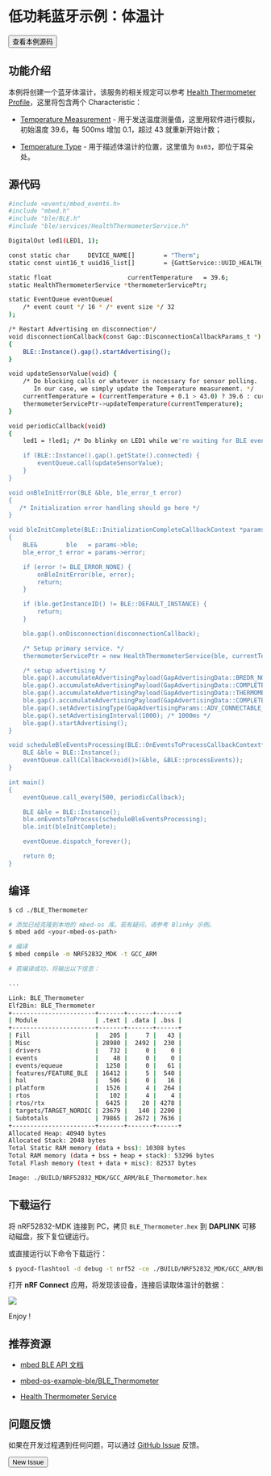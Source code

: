 # 低功耗蓝牙示例：体温计

<a href="https://github.com/makerdiary/mbed-os-example-ble/tree/master/BLE_Thermometer"><button data-md-color-primary="indigo">查看本例源码</button></a>

## 功能介绍

本例将创建一个蓝牙体温计，该服务的相关规定可以参考 [Health Thermometer Profile](https://www.bluetooth.com/specifications/gatt/viewer?attributeXmlFile=org.bluetooth.service.health_thermometer.xml&u=org.bluetooth.service.health_thermometer.xml)，这里将包含两个 Characteristic：

* [Temperature Measurement](https://www.bluetooth.com/specifications/gatt/viewer?attributeXmlFile=org.bluetooth.characteristic.temperature_measurement.xml) - 用于发送温度测量值，这里用软件进行模拟，初始温度 39.6，每 500ms 增加 0.1，超过 43 就重新开始计数；

* [Temperature Type](https://www.bluetooth.com/specifications/gatt/viewer?attributeXmlFile=org.bluetooth.characteristic.temperature_type.xml) - 用于描述体温计的位置，这里值为 `0x03`，即位于耳朵处。


## 源代码

``` sh
#include <events/mbed_events.h>
#include "mbed.h"
#include "ble/BLE.h"
#include "ble/services/HealthThermometerService.h"

DigitalOut led1(LED1, 1);

const static char     DEVICE_NAME[]        = "Therm";
static const uint16_t uuid16_list[]        = {GattService::UUID_HEALTH_THERMOMETER_SERVICE};

static float                     currentTemperature   = 39.6;
static HealthThermometerService *thermometerServicePtr;

static EventQueue eventQueue(
    /* event count */ 16 * /* event size */ 32
);

/* Restart Advertising on disconnection*/
void disconnectionCallback(const Gap::DisconnectionCallbackParams_t *)
{
    BLE::Instance().gap().startAdvertising();
}

void updateSensorValue(void) {
    /* Do blocking calls or whatever is necessary for sensor polling.
       In our case, we simply update the Temperature measurement. */
    currentTemperature = (currentTemperature + 0.1 > 43.0) ? 39.6 : currentTemperature + 0.1;
    thermometerServicePtr->updateTemperature(currentTemperature);
}

void periodicCallback(void)
{
    led1 = !led1; /* Do blinky on LED1 while we're waiting for BLE events */

    if (BLE::Instance().gap().getState().connected) {
        eventQueue.call(updateSensorValue);
    }
}

void onBleInitError(BLE &ble, ble_error_t error)
{
   /* Initialization error handling should go here */
}

void bleInitComplete(BLE::InitializationCompleteCallbackContext *params)
{
    BLE&        ble   = params->ble;
    ble_error_t error = params->error;

    if (error != BLE_ERROR_NONE) {
        onBleInitError(ble, error);
        return;
    }

    if (ble.getInstanceID() != BLE::DEFAULT_INSTANCE) {
        return;
    }

    ble.gap().onDisconnection(disconnectionCallback);

    /* Setup primary service. */
    thermometerServicePtr = new HealthThermometerService(ble, currentTemperature, HealthThermometerService::LOCATION_EAR);

    /* setup advertising */
    ble.gap().accumulateAdvertisingPayload(GapAdvertisingData::BREDR_NOT_SUPPORTED | GapAdvertisingData::LE_GENERAL_DISCOVERABLE);
    ble.gap().accumulateAdvertisingPayload(GapAdvertisingData::COMPLETE_LIST_16BIT_SERVICE_IDS, (uint8_t *)uuid16_list, sizeof(uuid16_list));
    ble.gap().accumulateAdvertisingPayload(GapAdvertisingData::THERMOMETER_EAR);
    ble.gap().accumulateAdvertisingPayload(GapAdvertisingData::COMPLETE_LOCAL_NAME, (uint8_t *)DEVICE_NAME, sizeof(DEVICE_NAME));
    ble.gap().setAdvertisingType(GapAdvertisingParams::ADV_CONNECTABLE_UNDIRECTED);
    ble.gap().setAdvertisingInterval(1000); /* 1000ms */
    ble.gap().startAdvertising();
}

void scheduleBleEventsProcessing(BLE::OnEventsToProcessCallbackContext* context) {
    BLE &ble = BLE::Instance();
    eventQueue.call(Callback<void()>(&ble, &BLE::processEvents));
}

int main()
{
    eventQueue.call_every(500, periodicCallback);

    BLE &ble = BLE::Instance();
    ble.onEventsToProcess(scheduleBleEventsProcessing);
    ble.init(bleInitComplete);

    eventQueue.dispatch_forever();

    return 0;
}

```


## 编译

``` sh
$ cd ./BLE_Thermometer

# 添加已经克隆到本地的 mbed-os 库。若有疑问，请参考 Blinky 示例。
$ mbed add <your-mbed-os-path>

# 编译
$ mbed compile -m NRF52832_MDK -t GCC_ARM

# 若编译成功，将输出以下信息：

...

Link: BLE_Thermometer
Elf2Bin: BLE_Thermometer
+-----------------------+-------+-------+------+
| Module                | .text | .data | .bss |
+-----------------------+-------+-------+------+
| Fill                  |   205 |     7 |   43 |
| Misc                  | 28980 |  2492 |  230 |
| drivers               |   732 |     0 |    0 |
| events                |    48 |     0 |    0 |
| events/equeue         |  1250 |     0 |   61 |
| features/FEATURE_BLE  | 16412 |     5 |  540 |
| hal                   |   506 |     0 |   16 |
| platform              |  1526 |     4 |  264 |
| rtos                  |   102 |     4 |    4 |
| rtos/rtx              |  6425 |    20 | 4278 |
| targets/TARGET_NORDIC | 23679 |   140 | 2200 |
| Subtotals             | 79865 |  2672 | 7636 |
+-----------------------+-------+-------+------+
Allocated Heap: 40940 bytes
Allocated Stack: 2048 bytes
Total Static RAM memory (data + bss): 10308 bytes
Total RAM memory (data + bss + heap + stack): 53296 bytes
Total Flash memory (text + data + misc): 82537 bytes

Image: ./BUILD/NRF52832_MDK/GCC_ARM/BLE_Thermometer.hex

```

## 下载运行

将 nRF52832-MDK 连接到 PC，拷贝 `BLE_Thermometer.hex` 到 **DAPLINK** 可移动磁盘，按下复位键运行。

或直接运行以下命令下载运行：

``` sh
$ pyocd-flashtool -d debug -t nrf52 -ce ./BUILD/NRF52832_MDK/GCC_ARM/BLE_Thermometer.hex

```
打开 **nRF Connect** 应用，将发现该设备，连接后读取体温计的数据：

![](https://img.makerdiary.co/wiki/nrf52832mdk/mbed-ble-thermmeter.png)

Enjoy !

## 推荐资源

* [mbed BLE API 文档](https://docs.mbed.com/docs/mbed-os-api-reference/en/latest/APIs/communication/ble/)

* [mbed-os-example-ble/BLE_Thermometer](https://github.com/makerdiary/mbed-os-example-ble/tree/master/BLE_Thermometer)

* [Health Thermometer Service](https://www.bluetooth.com/zh-cn/specifications/gatt/viewer?attributeXmlFile=org.bluetooth.service.health_thermometer.xml)

## 问题反馈

如果在开发过程遇到任何问题，可以通过 [GitHub Issue](https://github.com/makerdiary/nrf52832-mdk/issues) 反馈。

<a href="https://github.com/makerdiary/nrf52832-mdk/issues/new"><button data-md-color-primary="green">New Issue</button></a>
